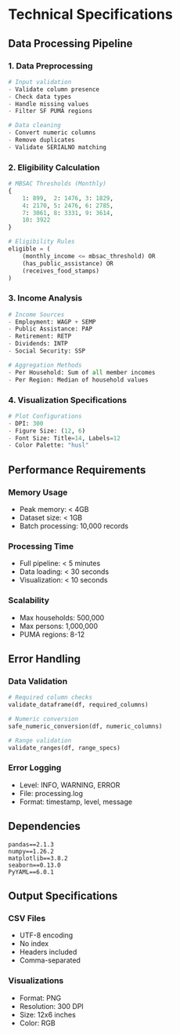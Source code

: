 # Technical Specifications

## Data Processing Pipeline

### 1. Data Preprocessing
```python
# Input validation
- Validate column presence
- Check data types
- Handle missing values
- Filter SF PUMA regions

# Data cleaning
- Convert numeric columns
- Remove duplicates
- Validate SERIALNO matching
```

### 2. Eligibility Calculation
```python
# MBSAC Thresholds (Monthly)
{
    1: 899,  2: 1476, 3: 1829,
    4: 2170, 5: 2476, 6: 2785,
    7: 3061, 8: 3331, 9: 3614,
    10: 3922
}

# Eligibility Rules
eligible = (
    (monthly_income <= mbsac_threshold) OR
    (has_public_assistance) OR
    (receives_food_stamps)
)
```

### 3. Income Analysis
```python
# Income Sources
- Employment: WAGP + SEMP
- Public Assistance: PAP
- Retirement: RETP
- Dividends: INTP
- Social Security: SSP

# Aggregation Methods
- Per Household: Sum of all member incomes
- Per Region: Median of household values
```

### 4. Visualization Specifications
```python
# Plot Configurations
- DPI: 300
- Figure Size: (12, 6)
- Font Size: Title=14, Labels=12
- Color Palette: "husl"
```

## Performance Requirements

### Memory Usage
- Peak memory: < 4GB
- Dataset size: < 1GB
- Batch processing: 10,000 records

### Processing Time
- Full pipeline: < 5 minutes
- Data loading: < 30 seconds
- Visualization: < 10 seconds

### Scalability
- Max households: 500,000
- Max persons: 1,000,000
- PUMA regions: 8-12

## Error Handling

### Data Validation
```python
# Required column checks
validate_dataframe(df, required_columns)

# Numeric conversion
safe_numeric_conversion(df, numeric_columns)

# Range validation
validate_ranges(df, range_specs)
```

### Error Logging
- Level: INFO, WARNING, ERROR
- File: processing.log
- Format: timestamp, level, message

## Dependencies
```requirements
pandas==2.1.3
numpy==1.26.2
matplotlib==3.8.2
seaborn==0.13.0
PyYAML==6.0.1
```

## Output Specifications

### CSV Files
- UTF-8 encoding
- No index
- Headers included
- Comma-separated

### Visualizations
- Format: PNG
- Resolution: 300 DPI
- Size: 12x6 inches
- Color: RGB
